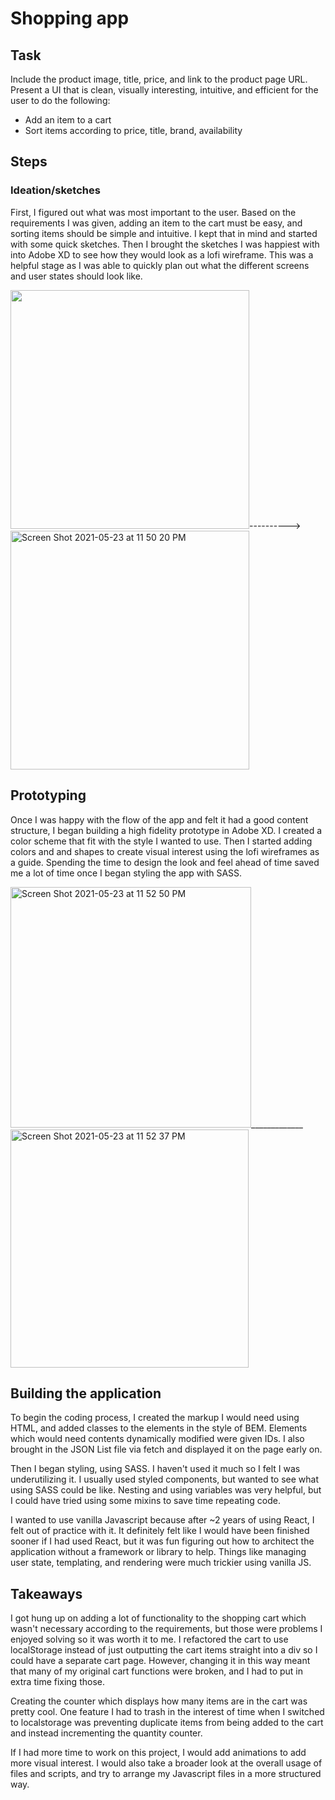 # Shopping app

## Task 
Include the product image, title, price, and link to the product page URL.
Present a UI that is clean, visually interesting, intuitive, and efficient for the user to do the following:
* Add an item to a cart
* Sort items according to price, title, brand, availability

## Steps

### Ideation/sketches
First, I figured out what was most important to the user. Based on the requirements I was given, adding an item to the cart must be easy, and sorting items should be simple and intuitive. I kept that in mind and started with some quick sketches. Then I brought the sketches I was happiest with into Adobe XD to see how they would look as a lofi wireframe. This was a helpful stage as I was able to quickly plan out what the different screens and user states should look like.
 
 <img src="https://user-images.githubusercontent.com/22305037/119307699-ed3b6480-bc20-11eb-85fd-eb42f96793b7.jpeg" width="382" height="auto">---------->        <img width="382" alt="Screen Shot 2021-05-23 at 11 50 20 PM" src="https://user-images.githubusercontent.com/22305037/119308231-a7cb6700-bc21-11eb-9eea-79af2d9088ab.png">

## Prototyping
Once I was happy with the flow of the app and felt it had a good content structure, I began building a high fidelity prototype in Adobe XD. I created a color scheme that fit with the style I wanted to use. Then I started adding colors and and shapes to create visual interest using the lofi wireframes as a guide. Spending the time to design the look and feel ahead of time saved me a lot of time once I began styling the app with SASS.

<img width="385" alt="Screen Shot 2021-05-23 at 11 52 50 PM" src="https://user-images.githubusercontent.com/22305037/119309062-a3ec1480-bc22-11eb-8804-a723909789ce.png">_____________<img width="381" alt="Screen Shot 2021-05-23 at 11 52 37 PM" src="https://user-images.githubusercontent.com/22305037/119309072-a6e70500-bc22-11eb-8cb7-837ef82ba5f3.png">


## Building the application
To begin the coding process, I created the markup I would need using HTML, and added classes to the elements in the style of BEM. Elements which would need contents dynamically modified were given IDs. I also brought in the JSON List file via fetch and displayed it on the page early on. 

Then I began styling, using SASS. I haven't used it much so I felt I was underutilizing it. I usually used styled components, but wanted to see what using SASS could be like. Nesting and using variables was very helpful, but I could have tried using some mixins to save time repeating code. 

I wanted to use vanilla Javascript because after ~2 years of using React, I felt out of practice with it. It definitely felt like I would have been finished sooner if I had used React, but it was fun figuring out how to architect the application without a framework or library to help. Things like managing user state, templating, and rendering were much trickier using vanilla JS.


## Takeaways

I got hung up on adding a lot of functionality to the shopping cart which wasn't necessary according to the requirements, but those were problems I enjoyed solving so it was worth it to me. I refactored the cart to use localStorage instead of just outputting the cart items straight into a div so I could have a separate cart page. However, changing it in this way meant that many of my original cart functions were broken, and I had to put in extra time fixing those. 

Creating the counter which displays how many items are in the cart was pretty cool. One feature I had to trash in the interest of time when I switched to localstorage was preventing duplicate items from being added to the cart and instead incrementing the quantity counter. 

If I had more time to work on this project, I would add animations to add more visual interest. I would also take a broader look at the overall usage of files and scripts, and try to arrange my Javascript files in a more structured way.
